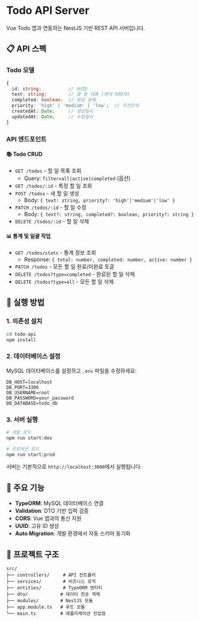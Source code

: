 # Todo API Server

Vue Todo 앱과 연동하는 NestJS 기반 REST API 서버입니다.

## 📋 API 스펙

### Todo 모델
```typescript
{
  id: string;          // UUID
  text: string;        // 할 일 내용 (최대 500자)
  completed: boolean;  // 완료 상태
  priority: 'high' | 'medium' | 'low';  // 우선순위
  createdAt: Date;     // 생성일시
  updatedAt: Date;     // 수정일시
}
```

### API 엔드포인트

#### 📚 Todo CRUD
- `GET /todos` - 할 일 목록 조회
  - Query: `filter=all|active|completed` (옵션)
- `GET /todos/:id` - 특정 할 일 조회
- `POST /todos` - 새 할 일 생성
  - Body: `{ text: string, priority?: 'high'|'medium'|'low' }`
- `PATCH /todos/:id` - 할 일 수정
  - Body: `{ text?: string, completed?: boolean, priority?: string }`
- `DELETE /todos/:id` - 할 일 삭제

#### 📊 통계 및 일괄 작업
- `GET /todos/stats` - 통계 정보 조회
  - Response: `{ total: number, completed: number, active: number }`
- `PATCH /todos` - 모든 할 일 완료/미완료 토글
- `DELETE /todos?type=completed` - 완료된 할 일 삭제
- `DELETE /todos?type=all` - 모든 할 일 삭제

## 🚀 실행 방법

### 1. 의존성 설치
```bash
cd todo-api
npm install
```

### 2. 데이터베이스 설정
MySQL 데이터베이스를 설정하고 `.env` 파일을 수정하세요:
```env
DB_HOST=localhost
DB_PORT=3306
DB_USERNAME=root
DB_PASSWORD=your_password
DB_DATABASE=todo_db
```

### 3. 서버 실행
```bash
# 개발 모드
npm run start:dev

# 프로덕션 모드
npm run start:prod
```

서버는 기본적으로 `http://localhost:3000`에서 실행됩니다.

## 🔧 주요 기능

- **TypeORM**: MySQL 데이터베이스 연결
- **Validation**: DTO 기반 입력 검증
- **CORS**: Vue 앱과의 통신 지원
- **UUID**: 고유 ID 생성
- **Auto Migration**: 개발 환경에서 자동 스키마 동기화

## 📁 프로젝트 구조

```
src/
├── controllers/     # API 컨트롤러
├── services/        # 비즈니스 로직
├── entities/        # TypeORM 엔티티
├── dto/            # 데이터 전송 객체
├── modules/        # NestJS 모듈
├── app.module.ts   # 루트 모듈
└── main.ts         # 애플리케이션 진입점
```